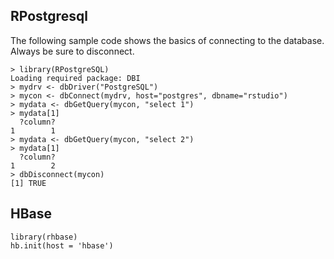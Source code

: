 ## RPostgresql

The following sample code shows the basics of connecting to the database. Always be sure to disconnect.

	> library(RPostgreSQL)
	Loading required package: DBI
	> mydrv <- dbDriver("PostgreSQL")
	> mycon <- dbConnect(mydrv, host="postgres", dbname="rstudio")
	> mydata <- dbGetQuery(mycon, "select 1")
	> mydata[1]
	  ?column?
	1        1
	> mydata <- dbGetQuery(mycon, "select 2")
	> mydata[1]
	  ?column?
	1        2
	> dbDisconnect(mycon)
	[1] TRUE

## HBase

	library(rhbase)
	hb.init(host = 'hbase')
	
